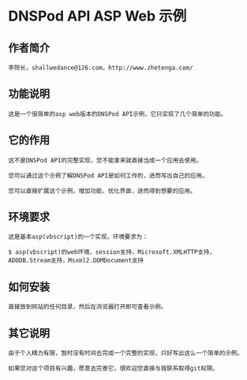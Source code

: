 # DNSPod API ASP Web 示例

## 作者简介

    李院长，shallwedance@126.com，http://www.zhetenga.com/

## 功能说明

    这是一个很简单的asp web版本的DNSPod API示例，它只实现了几个简单的功能。

## 它的作用

    这不是DNSPod API的完整实现，您不能拿来就直接当成一个应用去使用。

    您可以通过这个示例了解DNSPod API是如何工作的，进而写出自己的应用。

    您可以直接扩展这个示例，增加功能，优化界面，进而得到想要的应用。

## 环境要求

    这是基本asp(vbscript)的一个实现，环境要求为：

    $ asp(vbscript)的web环境，session支持，Microsoft.XMLHTTP支持，ADODB.Stream支持，Msxml2.DOMDocument支持

## 如何安装

    直接放到网站的任何目录，然后在浏览器打开即可查看示例。

## 其它说明

    由于个人精力有限，暂时没有时间去完成一个完整的实现，只好写出这么一个简单的示例。

    如果您对这个项目有兴趣，愿意去完善它，很欢迎您直接与我联系取得git权限。
